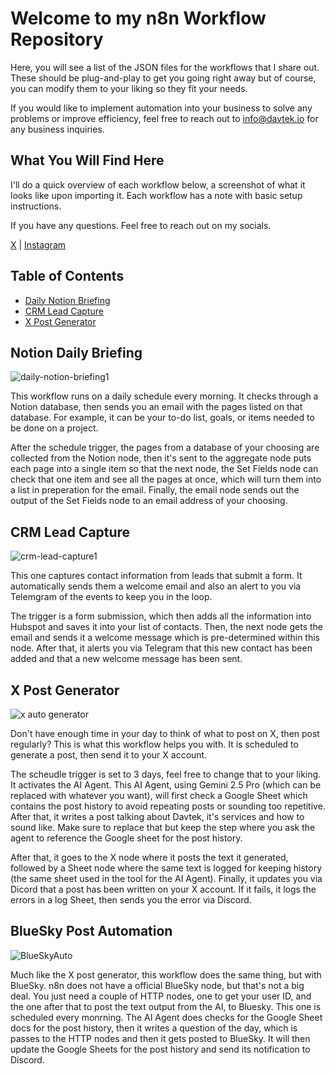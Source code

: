 # Welcome to my n8n Workflow Repository

Here, you will see a list of the JSON files for the workflows that I share out. These should be plug-and-play to get you going right away but of course, you can modify them to your liking so they fit your needs.

If you would like to implement automation into your business to solve any problems or improve efficiency, feel free to reach out to info@davtek.io for any business inquiries.

## What You Will Find Here

I'll do a quick overview of each workflow below, a screenshot of what it looks like upon importing it. Each workflow has a note with basic setup instructions.

If you have any questions. Feel free to reach out on my socials.

[X](https://x.com/Dave53v) | [Instagram](https://www.instagram.com/david.vasq1/)

## Table of Contents

- [Daily Notion Briefing](#daily-notion-briefing)
- [CRM Lead Capture](#crm-lead-capture)
- [X Post Generator](#x-post-generator)

## Notion Daily Briefing

![daily-notion-briefing1](https://github.com/user-attachments/assets/a7cf7680-3ec7-4f4c-8cc6-fef3259b72bd)

This workflow runs on a daily schedule every morning. It checks through a Notion database, then sends you an email with the pages listed on that database. For example, it can be your to-do list, goals, or items needed to be done on a project.

After the schedule trigger, the pages from a database of your choosing are collected from the Notion node, then it's sent to the aggregate node puts each page into a single item so that the next node, the Set Fields node can check that one item and see all the pages at once, which will turn them into a list in preperation for the email. Finally, the email node sends out the output of the Set Fields node to an email address of your choosing.

## CRM Lead Capture

![crm-lead-capture1](https://github.com/user-attachments/assets/923ced12-31ab-4e31-98ed-f896eb6ec05c)

This one captures contact information from leads that submit a form. It automatically sends them a welcome email and also an alert to you via Telemgram of the events to keep you in the loop.

The trigger is a form submission, which then adds all the information into Hubspot and saves it into your list of contacts. Then, the next node gets the email and sends it a welcome message which is pre-determined within this node. After that, it alerts you via Telegram that this new contact has been added and that a new welcome message has been sent.

## X Post Generator

![x auto generator](https://github.com/user-attachments/assets/bcdda0d7-20a1-422e-b4f9-441691d40092)

Don't have enough time in your day to think of what to post on X, then post regularly? This is what this workflow helps you with. It is scheduled to generate a post, then send it to your X account.

The scheudle trigger is set to 3 days, feel free to change that to your liking. It activates the AI Agent. This AI Agent, using Gemini 2.5 Pro (which can be replaced with whatever you want), will first check a Google Sheet which contains the post history to avoid repeating posts or sounding too repetitive. After that, it writes a post talking about Davtek, it's services and how to sound like. Make sure to replace that but keep the step where you ask the agent to reference the Google sheet for the post history.

After that, it goes to the X node where it posts the text it generated, followed by a Sheet node where the same text is logged for keeping history (the same sheet used in the tool for the AI Agent). Finally, it updates you via Dicord that a post has been written on your X account. If it fails, it logs the errors in a log Sheet, then sends you the error via Discord.

## BlueSky Post Automation

![BlueSkyAuto](https://github.com/user-attachments/assets/a84f2eb1-9665-4e3c-ae3e-a87ce5d7c80b)

Much like the X post generator, this workflow does the same thing, but with BlueSky. n8n does not have a official BlueSky node, but that's not a big deal. You just need a couple of HTTP nodes, one to get your user ID, and the one after that to post the text output from the AI, to Bluesky. This one is scheduled every monrning. The AI Agent does checks for the Google Sheet docs for the post history, then it writes a question of the day, which is passes to the HTTP nodes and then it gets posted to BlueSky. It will then update the Google Sheets for the post history and send its notification to Discord.


